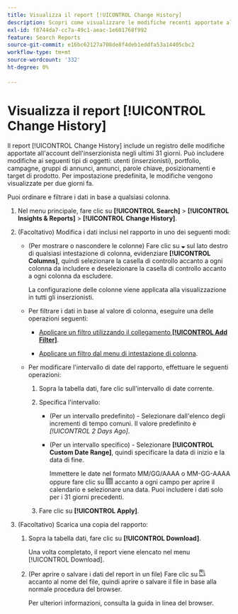 ```yaml
---
title: Visualizza il report [!UICONTROL Change History]
description: Scopri come visualizzare le modifiche recenti apportate all’account dell’inserzionista.
exl-id: f8744da7-cc7a-49c1-aeac-1e601768f992
feature: Search Reports
source-git-commit: e16bc62127a708de8f4deb1eddfa53a14405cbc2
workflow-type: tm+mt
source-wordcount: '332'
ht-degree: 0%

---
```


# Visualizza il report [!UICONTROL Change History]

Il report [!UICONTROL Change History] include un registro delle modifiche apportate all&#39;account dell&#39;inserzionista negli ultimi 31 giorni. Può includere modifiche ai seguenti tipi di oggetti: utenti (inserzionisti), portfolio, campagne, gruppi di annunci, annunci, parole chiave, posizionamenti e target di prodotto. Per impostazione predefinita, le modifiche vengono visualizzate per due giorni fa.

Puoi ordinare e filtrare i dati in base a qualsiasi colonna.

1. Nel menu principale, fare clic su **[!UICONTROL Search]** > **[!UICONTROL Insights & Reports]** > **[!UICONTROL Change History]**.

1. (Facoltativo) Modifica i dati inclusi nel rapporto in uno dei seguenti modi:

   * (Per mostrare o nascondere le colonne) Fare clic su ![Freccia giù](/help/search-social-commerce/assets/arrow-down-expand.png "Freccia giù") sul lato destro di qualsiasi intestazione di colonna, evidenziare **[!UICONTROL Columns]**, quindi selezionare la casella di controllo accanto a ogni colonna da includere e deselezionare la casella di controllo accanto a ogni colonna da escludere.

     La configurazione delle colonne viene applicata alla visualizzazione in tutti gli inserzionisti.

   * Per filtrare i dati in base al valore di colonna, eseguire una delle operazioni seguenti:

      * [Applicare un filtro utilizzando il collegamento **[!UICONTROL Add Filter]**](/help/search-social-commerce/common-tasks/data-views/ad-hoc-settings/column-filter-apply-from-column-heading.md).

      * [Applicare un filtro dal menu di intestazione di colonna](/help/search-social-commerce/common-tasks/data-views/ad-hoc-settings/column-filter-apply-from-column-heading.md).

   * Per modificare l&#39;intervallo di date del rapporto, effettuare le seguenti operazioni:

      1. Sopra la tabella dati, fare clic sull&#39;intervallo di date corrente.

      1. Specifica l&#39;intervallo:

         * (Per un intervallo predefinito) - Selezionare dall&#39;elenco degli incrementi di tempo comuni. Il valore predefinito è *[!UICONTROL 2 Days Ago]*.

         * (Per un intervallo specifico) - Selezionare **[!UICONTROL Custom Date Range]**, quindi specificare la data di inizio e la data di fine.

           Immettere le date nel formato MM/GG/AAAA o MM-GG-AAAA oppure fare clic su ![Calendario](/help/search-social-commerce/assets/calendar.png "Calendario") accanto a ogni campo per aprire il calendario e selezionare una data. Puoi includere i dati solo per i 31 giorni precedenti.

      1. Fare clic su **[!UICONTROL Apply]**.

1. (Facoltativo) Scarica una copia del rapporto:

   1. Sopra la tabella dati, fare clic su **[!UICONTROL Download]**.

      Una volta completato, il report viene elencato nel menu [!UICONTROL Download].

   1. (Per aprire o salvare i dati del report in un file) Fare clic su ![Scarica report come XLS](/help/search-social-commerce/assets/download-spreadsheet2.png "Scarica report come XLS") accanto al nome del file, quindi aprire o salvare il file in base alla normale procedura del browser.

      Per ulteriori informazioni, consulta la guida in linea del browser.
